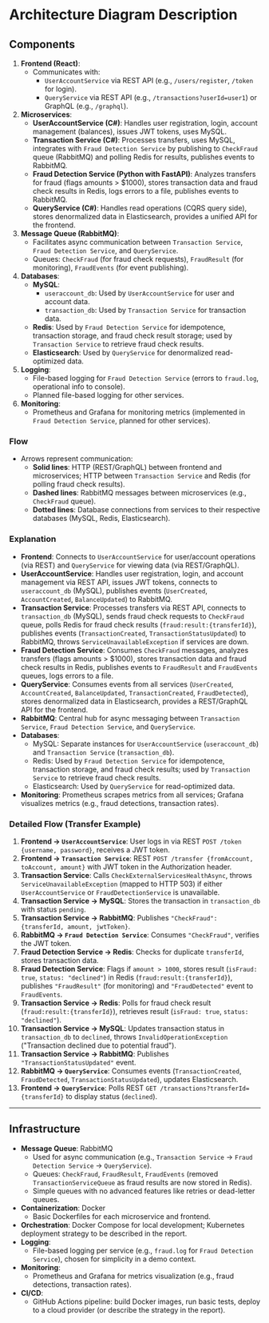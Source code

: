 #  Architecture Diagram Description

## Components
1. **Frontend (React)**:
   - Communicates with:
     - `UserAccountService` via REST API (e.g., `/users/register`, `/token` for login).
     - `QueryService` via REST API (e.g., `/transactions?userId=user1`) or GraphQL (e.g., `/graphql`).
2. **Microservices**:
   - **UserAccountService (C#)**: Handles user registration, login, account management (balances), issues JWT tokens, uses MySQL.
   - **Transaction Service (C#)**: Processes transfers, uses MySQL, integrates with `Fraud Detection Service` by publishing to `CheckFraud` queue (RabbitMQ) and polling Redis for results, publishes events to RabbitMQ.
   - **Fraud Detection Service (Python with FastAPI)**: Analyzes transfers for fraud (flags amounts > $1000), stores transaction data and fraud check results in Redis, logs errors to a file, publishes events to RabbitMQ.
   - **QueryService (C#)**: Handles read operations (CQRS query side), stores denormalized data in Elasticsearch, provides a unified API for the frontend.
3. **Message Queue (RabbitMQ)**:
   - Facilitates async communication between `Transaction Service`, `Fraud Detection Service`, and `QueryService`.
   - Queues: `CheckFraud` (for fraud check requests), `FraudResult` (for monitoring), `FraudEvents` (for event publishing).
4. **Databases**:
   - **MySQL**:
     - `useraccount_db`: Used by `UserAccountService` for user and account data.
     - `transaction_db`: Used by `Transaction Service` for transaction data.
   - **Redis**: Used by `Fraud Detection Service` for idempotence, transaction storage, and fraud check result storage; used by `Transaction Service` to retrieve fraud check results.
   - **Elasticsearch**: Used by `QueryService` for denormalized read-optimized data.
5. **Logging**:
   - File-based logging for `Fraud Detection Service` (errors to `fraud.log`, operational info to console).
   - Planned file-based logging for other services.
6. **Monitoring**:
   - Prometheus and Grafana for monitoring metrics (implemented in `Fraud Detection Service`, planned for other services).

### Flow
- Arrows represent communication:
  - **Solid lines**: HTTP (REST/GraphQL) between frontend and microservices; HTTP between `Transaction Service` and Redis (for polling fraud check results).
  - **Dashed lines**: RabbitMQ messages between microservices (e.g., `CheckFraud` queue).
  - **Dotted lines**: Database connections from services to their respective databases (MySQL, Redis, Elasticsearch).

### Explanation
- **Frontend**: Connects to `UserAccountService` for user/account operations (via REST) and `QueryService` for viewing data (via REST/GraphQL).
- **UserAccountService**: Handles user registration, login, and account management via REST API, issues JWT tokens, connects to `useraccount_db` (MySQL), publishes events (`UserCreated`, `AccountCreated`, `BalanceUpdated`) to RabbitMQ.
- **Transaction Service**: Processes transfers via REST API, connects to `transaction_db` (MySQL), sends fraud check requests to `CheckFraud` queue, polls Redis for fraud check results (`fraud:result:{transferId}`), publishes events (`TransactionCreated`, `TransactionStatusUpdated`) to RabbitMQ, throws `ServiceUnavailableException` if services are down.
- **Fraud Detection Service**: Consumes `CheckFraud` messages, analyzes transfers (flags amounts > $1000), stores transaction data and fraud check results in Redis, publishes events to `FraudResult` and `FraudEvents` queues, logs errors to a file.
- **QueryService**: Consumes events from all services (`UserCreated`, `AccountCreated`, `BalanceUpdated`, `TransactionCreated`, `FraudDetected`), stores denormalized data in Elasticsearch, provides a REST/GraphQL API for the frontend.
- **RabbitMQ**: Central hub for async messaging between `Transaction Service`, `Fraud Detection Service`, and `QueryService`.
- **Databases**:
  - MySQL: Separate instances for `UserAccountService` (`useraccount_db`) and `Transaction Service` (`transaction_db`).
  - Redis: Used by `Fraud Detection Service` for idempotence, transaction storage, and fraud check results; used by `Transaction Service` to retrieve fraud check results.
  - Elasticsearch: Used by `QueryService` for read-optimized data.
- **Monitoring**: Prometheus scrapes metrics from all services; Grafana visualizes metrics (e.g., fraud detections, transaction rates).

### Detailed Flow (Transfer Example)
1. **Frontend → `UserAccountService`**: User logs in via REST `POST /token {username, password}`, receives a JWT token.
2. **Frontend → `Transaction Service`**: REST `POST /transfer {fromAccount, toAccount, amount}` with JWT token in the Authorization header.
3. **Transaction Service**: Calls `CheckExternalServicesHealthAsync`, throws `ServiceUnavailableException` (mapped to HTTP 503) if either `UserAccountService` or `FraudDetectionService` is unavailable.
4. **Transaction Service → MySQL**: Stores the transaction in `transaction_db` with status `pending`.
5. **Transaction Service → RabbitMQ**: Publishes `"CheckFraud": {transferId, amount, jwtToken}`.
6. **RabbitMQ → `Fraud Detection Service`**: Consumes `"CheckFraud"`, verifies the JWT token.
7. **Fraud Detection Service → Redis**: Checks for duplicate `transferId`, stores transaction data.
8. **Fraud Detection Service**: Flags if `amount > 1000`, stores result (`isFraud: true`, `status: "declined"`) in Redis (`fraud:result:{transferId}`), publishes `"FraudResult"` (for monitoring) and `"FraudDetected"` event to `FraudEvents`.
9. **Transaction Service → Redis**: Polls for fraud check result (`fraud:result:{transferId}`), retrieves result (`isFraud: true`, `status: "declined"`).
10. **Transaction Service → MySQL**: Updates transaction status in `transaction_db` to `declined`, throws `InvalidOperationException` ("Transaction declined due to potential fraud").
11. **Transaction Service → RabbitMQ**: Publishes `"TransactionStatusUpdated"` event.
12. **RabbitMQ → `QueryService`**: Consumes events (`TransactionCreated`, `FraudDetected`, `TransactionStatusUpdated`), updates Elasticsearch.
13. **Frontend → `QueryService`**: Polls REST `GET /transactions?transferId={transferId}` to display status (`declined`).

---

## Infrastructure
- **Message Queue**: RabbitMQ
  - Used for async communication (e.g., `Transaction Service` → `Fraud Detection Service` → `QueryService`).
  - Queues: `CheckFraud`, `FraudResult`, `FraudEvents` (removed `TransactionServiceQueue` as fraud results are now stored in Redis).
  - Simple queues with no advanced features like retries or dead-letter queues.
- **Containerization**: Docker
  - Basic Dockerfiles for each microservice and frontend.
- **Orchestration**: Docker Compose for local development; Kubernetes deployment strategy to be described in the report.
- **Logging**:
  - File-based logging per service (e.g., `fraud.log` for `Fraud Detection Service`), chosen for simplicity in a demo context.
- **Monitoring**:
  - Prometheus and Grafana for metrics visualization (e.g., fraud detections, transaction rates).
- **CI/CD**:
  - GitHub Actions pipeline: build Docker images, run basic tests, deploy to a cloud provider (or describe the strategy in the report).
